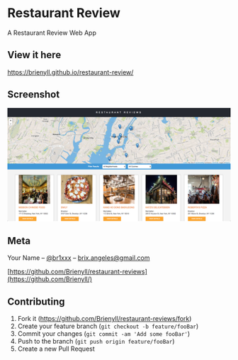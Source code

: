 # Restaurant Review

A Restaurant Review Web App

## View it here


https://brienyll.github.io/restaurant-review/

## Screenshot

![ScreenShot](https://github.com/Brienyll/restaurant-reviews/blob/master/Screen-Shot-RR.png)

## Meta

Your Name – [@br1xxx](https://twitter.com/br1xxx) – brix.angeles@gmail.com

[https://github.com/Brienyll/restaurant-reviews](https://github.com/Brienyll/)

## Contributing

1. Fork it (<https://github.com/Brienyll/restaurant-reviews/fork>)
2. Create your feature branch (`git checkout -b feature/fooBar`)
3. Commit your changes (`git commit -am 'Add some fooBar'`)
4. Push to the branch (`git push origin feature/fooBar`)
5. Create a new Pull Request
